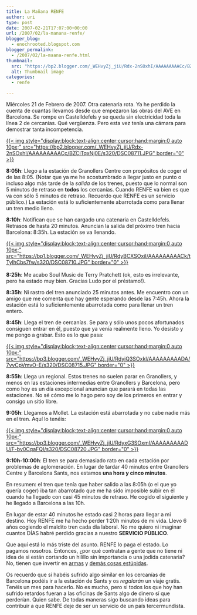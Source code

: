 ```yaml
---
title: La Mañana RENFE
author: uri
type: post
date: 2007-02-21T17:07:00+00:00
url: /2007/02/la-manana-renfe/
blogger_blog:
  - enochrooted.blogspot.com
blogger_permalink:
  - /2007/02/la-maana-renfe.html
thumbnail:
  src: "https://bp2.blogger.com/_WEHvyZj_jiU/Rdx-2nSOxhI/AAAAAAAAACc/BZCiTqxNj0E/s320/DSC08711.JPG"
  alt: Thumbnail image
categories:
  - renfe

---
```

Miércoles 21 de Febrero de 2007. Otra catenaria rota. Ya he perdido la cuenta de cuantas llevamos desde que empezaron las obras del AVE en Barcelona. Se rompe en Castelldefels y se queda sin electricidad toda la línea 2 de cercanías. Qué vergüenza. Pero esta vez tenía una cámara para demostrar tanta incompetencia.

[{{< img style="display:block;text-align:center;cursor:hand;margin:0 auto 10px;" src="https://bp2.blogger.com/_WEHvyZj_jiU/Rdx-2nSOxhI/AAAAAAAAACc/BZCiTqxNj0E/s320/DSC08711.JPG" border="0" >}}][1]

<span style="font-weight:bold;">8:05h</span>: Llego a la estación de Granollers Centre con propósitos de coger el de las 8:05. (Notar que ya me he acostumbrado a llegar justo en punto o incluso algo más tarde de la <span style="font-style:italic;">salida</span> de los trenes, puesto que lo normal son 5 minutos de retraso en **todos** los cercanías. Cuando RENFE va bien es que va con sólo 5 minutos de retraso. Recuerdo que RENFE es un servicio público.) La estación está lo suficientemente abarrotada como para llenar un tren medio lleno.

<span style="font-weight:bold;">8:10h</span>: Notifican que se han cargado una catenaria en Castelldefels. Retrasos de hasta 20 minutos. Anuncian la salida del próximo tren hacia Barcelona: 8:35h. La estación se va llenando.

[{{< img style="display:block;text-align:center;cursor:hand;margin:0 auto 10px;" src="https://bp1.blogger.com/_WEHvyZj_jiU/RdyBCXSOxiI/AAAAAAAAACk/tTylhCbs7fw/s320/DSC08710.JPG" border="0" >}}][2]  
<span style="font-weight:bold;"><br />8:25h</span>: Me acabo Soul Music de Terry Pratchett (ok, esto es irrelevante, pero ha estado muy bien. Gracias Ludo por el préstamo!).

<span style="font-weight:bold;">8:35h</span>: Ni rastro del tren anunciado 25 minutos antes. Me encuentro con un amigo que me comenta que hay gente esperando desde las 7:45h. Ahora la estación está lo suficientemente abarrotada como para llenar un tren entero.

<span style="font-weight:bold;">8:45h</span>: Llega el tren de cercanías. Se para y sólo unos pocos afortunados consiguen entrar en él, puesto que ya venía realmente lleno. Yo desisto y me pongo a grabar. Esto es lo que pasa:

[{{< img style="display:block;text-align:center;cursor:hand;margin:0 auto 10px;" src="https://bp3.blogger.com/_WEHvyZj_jiU/RdyiQ3SOxkI/AAAAAAAAADA/7vvCpVmvO-E/s320/DSC08715.JPG" border="0" >}}][3]

<span style="font-weight:bold;">8:55h</span>: Llega un regional. Estos trenes no suelen parar en Granollers, y menos en las estaciones intermedias entre Granollers y Barcelona, pero como hoy es un día excepcional anuncian que parará en todas las estaciones. No sé cómo me lo hago pero soy de los primeros en entrar y consigo un sitio libre.

<span style="font-weight:bold;">9:05h</span>: Llegamos a Mollet. La estación está abarrotada y no cabe nadie más en el tren. Aquí lo tenéis:

[{{< img style="display:block;text-align:center;cursor:hand;margin:0 auto 10px;" src="https://bp3.blogger.com/_WEHvyZj_jiU/RdyxG3SOxmI/AAAAAAAAADU/F-bv0CqaFQI/s320/DSC08720.JPG" border="0" >}}][4]

<span style="font-weight:bold;">9:10h-10:00h</span>: El tren se para demasiado rato en cada estación por problemas de aglomeración. En lugar de tardar 40 minutos entre Granollers Centre y Barcelona Sants, nos estamos <span style="font-weight:bold;">una hora y cinco minutos</span>.

En resumen: el tren que tenía que haber salido a las 8:05h (o el que yo quería coger) iba tan abarrotado que me ha sido imposible subir en él cuando ha llegado con casi 45 minutos de retraso. He cogido el siguiente y he llegado a Barcelona a las 10h. 

En lugar de estar 40 minutos he estado casi 2 horas para llegar a mi destino. Hoy RENFE me ha hecho perder 1:20h minutos de mi vida. Llevo 6 años cogiendo el maldito tren cada día laboral. No me quiero ni imaginar cuantos DÍAS habré perdido gracias a nuestro <span style="font-weight:bold;">SERVICIO PÚBLICO</span>.

Que aquí está lo más triste del asunto. RENFE lo paga el estado. Lo pagamos nosotros. Entonces, ¿por qué contratan a gente que no tiene ni idea de si están cortando un hilillo sin importancia o una jodida catenaria? No, tienen que invertir en [armas][5] y [demás cosas estúpidas][6].

Os recuerdo que si habéis sufrido algo similar en los cercanías de Barcelona podéis ir a la estación de Sants y os <span style="font-style:italic;">regalarán</span> un viaje gratis. Tenéis un mes para hacerlo. No es mucho, pero si todos los que hoy han sufrido retardos fueran a las oficinas de Sants algo de dinero sí que perderían. Quien sabe. De todas maneras sigo buscando ideas para contribuir a que RENFE deje de ser un servicio de un país tercermundista.

 [1]: https://bp2.blogger.com/_WEHvyZj_jiU/Rdx-2nSOxhI/AAAAAAAAACc/BZCiTqxNj0E/s1600-h/DSC08711.JPG
 [2]: https://bp1.blogger.com/_WEHvyZj_jiU/RdyBCXSOxiI/AAAAAAAAACk/tTylhCbs7fw/s1600-h/DSC08710.JPG
 [3]: https://bp3.blogger.com/_WEHvyZj_jiU/RdyiQ3SOxkI/AAAAAAAAADA/7vvCpVmvO-E/s1600-h/DSC08715.JPG
 [4]: https://bp3.blogger.com/_WEHvyZj_jiU/RdyxG3SOxmI/AAAAAAAAADU/F-bv0CqaFQI/s1600-h/DSC08720.JPG
 [5]: https://www.saharalibre.es/modules.php?name=News&file=article&sid=594&mode=&order=0&thold=0
 [6]: https://www.ubuntu-es.org/index.php?q=node/27249